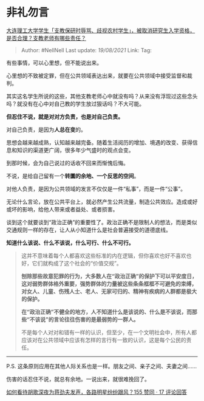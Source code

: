 # 非礼勿言
[大连理工大学学生「支教保研时辱骂、歧视农村学生」，被取消研究生入学资格，是否合理？支教老师有哪些责任？](https://www.zhihu.com/question/449089292/answer/1778319226)

> Author: #NellNell
> Last update: *19/08/2021*
> Link:
> Tag:

有些事情，可以心里想，但不能说出来。

心里想的不致被定罪，但在公共领域表达出来，就要在公共领域中接受监督和裁判。

其实这名学生所说的这些，其他支教老师心中就没有吗？从来没有浮现过这些念头吗？就没有在心中对自己教的学生放过狠话吗？不大可能。

**但忍住不说，就是对对方负责，也是对自己负责。**

对自己负责，是因为**人总在变**的。

思想会越来越成熟，认知越来越完备。随着生活阅历的增加、境遇的改变、获得信息和知识的渠道更广阔，很多年少气盛时的观点会变。

到那时候，会为自己说过的话收不回来而惭愧后悔。

不说，是给自己留有一个**转圜的余地、一个反思的空间**。

对他人负责，是因为公共领域的发言不仅仅是一件“私事”，而是一件“公事”。

无论什么言论，放在公共平台上，就必然产生公共流量，制造公共效应。造成或好或坏的影响，给他人带来或者益处、或者损害。

谈到这个就要谈到“政治正确”的重要性了。政治正确不是限制人的想法，而是类似交通规则一样的存在，让人从小知道什么是社会普遍接受的道德底线。

**知道什么该说、什么不该说，什么可行、什么不可行。**

> 这并不意味着每个人都喜欢这些标准的内在逻辑，但你喜欢也好不喜欢也好，它们就构成了这个社会的“价值交规”。
>
> **刨除那些故意犯罪的行为，大多数人在“政治正确”的保护下可以平安度日，这对弱势群体格外重要，强势群体的力量被这些条条框框不可避免的束缚，对女人、儿童、伤残人士、老人、无家可归的、精神有疾病的人群都是极大的保护。**
>
> **在“政治正确”不健全的地方，人不知道什么是该说的、什么是不该说，而那些“不该说”的言论往往伤害的是最弱势的一群人。**
>
> 不是每个人对对和错有一样的认识，但至少，在一个文明社会中，所有人都应该对在公共领域中应该有怎样的言行有一致的认识，这是每个公民的责任。

---

P.S. 这条原则应用在其他人际关系也是一样。朋友之间、亲子之间、夫妻之间……

伤害的话忍住不说，就总有余地。一说出来，就很难挽回了。

[如何看待胡歌深夜为蒋劲夫发声，各路明星纷纷跟风？155 赞同 · 17 评论回答](https://www.zhihu.com/question/304010406/answer/542168098)
